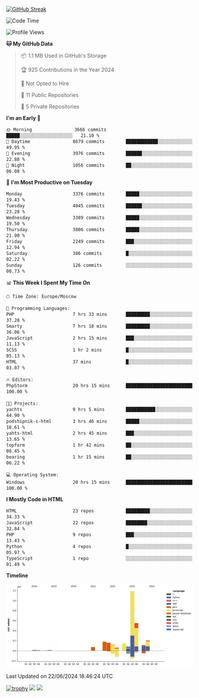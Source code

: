 [![GitHub Streak](https://github-readme-streak-stats.herokuapp.com/?user=yogik10)](https://git.io/streak-stats)
<!--START_SECTION:waka-->
![Code Time](http://img.shields.io/badge/Code%20Time-629%20hrs%2021%20mins-blue)

![Profile Views](http://img.shields.io/badge/Profile%20Views-0-blue)

**🐱 My GitHub Data** 

> 📦 1.1 MB Used in GitHub's Storage 
 > 
> 🏆 925 Contributions in the Year 2024
 > 
> 🚫 Not Opted to Hire
 > 
> 📜 11 Public Repositories 
 > 
> 🔑 5 Private Repositories 
 > 
**I'm an Early 🐤** 

```text
🌞 Morning                3666 commits        █████░░░░░░░░░░░░░░░░░░░░   21.10 % 
🌆 Daytime                8679 commits        ████████████░░░░░░░░░░░░░   49.95 % 
🌃 Evening                3976 commits        ██████░░░░░░░░░░░░░░░░░░░   22.88 % 
🌙 Night                  1056 commits        ██░░░░░░░░░░░░░░░░░░░░░░░   06.08 % 
```
📅 **I'm Most Productive on Tuesday** 

```text
Monday                   3376 commits        █████░░░░░░░░░░░░░░░░░░░░   19.43 % 
Tuesday                  4045 commits        ██████░░░░░░░░░░░░░░░░░░░   23.28 % 
Wednesday                3389 commits        █████░░░░░░░░░░░░░░░░░░░░   19.50 % 
Thursday                 3806 commits        █████░░░░░░░░░░░░░░░░░░░░   21.90 % 
Friday                   2249 commits        ███░░░░░░░░░░░░░░░░░░░░░░   12.94 % 
Saturday                 386 commits         █░░░░░░░░░░░░░░░░░░░░░░░░   02.22 % 
Sunday                   126 commits         ░░░░░░░░░░░░░░░░░░░░░░░░░   00.73 % 
```


📊 **This Week I Spent My Time On** 

```text
🕑︎ Time Zone: Europe/Moscow

💬 Programming Languages: 
PHP                      7 hrs 33 mins       █████████░░░░░░░░░░░░░░░░   37.28 % 
Smarty                   7 hrs 18 mins       █████████░░░░░░░░░░░░░░░░   36.06 % 
JavaScript               2 hrs 15 mins       ███░░░░░░░░░░░░░░░░░░░░░░   11.13 % 
SCSS                     1 hr 2 mins         █░░░░░░░░░░░░░░░░░░░░░░░░   05.13 % 
HTML                     37 mins             █░░░░░░░░░░░░░░░░░░░░░░░░   03.07 % 

🔥 Editors: 
PhpStorm                 20 hrs 15 mins      █████████████████████████   100.00 % 

🐱‍💻 Projects: 
yachts                   9 hrs 5 mins        ███████████░░░░░░░░░░░░░░   44.90 % 
podshipnik-s-html        3 hrs 46 mins       █████░░░░░░░░░░░░░░░░░░░░   18.61 % 
yahts-html               2 hrs 45 mins       ███░░░░░░░░░░░░░░░░░░░░░░   13.65 % 
topform                  1 hr 42 mins        ██░░░░░░░░░░░░░░░░░░░░░░░   08.45 % 
bearing                  1 hr 15 mins        ██░░░░░░░░░░░░░░░░░░░░░░░   06.22 % 

💻 Operating System: 
Windows                  20 hrs 15 mins      █████████████████████████   100.00 % 
```

**I Mostly Code in HTML** 

```text
HTML                     23 repos            █████████░░░░░░░░░░░░░░░░   34.33 % 
JavaScript               22 repos            ████████░░░░░░░░░░░░░░░░░   32.84 % 
PHP                      9 repos             ███░░░░░░░░░░░░░░░░░░░░░░   13.43 % 
Python                   4 repos             █░░░░░░░░░░░░░░░░░░░░░░░░   05.97 % 
TypeScript               1 repo              ░░░░░░░░░░░░░░░░░░░░░░░░░   01.49 % 
```



**Timeline**

![Lines of Code chart](https://raw.githubusercontent.com/Yogik10/Yogik10/main/assets/bar_graph.png)


 Last Updated on 22/06/2024 18:46:24 UTC
<!--END_SECTION:waka-->
[![trophy](https://github-profile-trophy.vercel.app/?username=yogik10)](https://github.com/ryo-ma/github-profile-trophy)
![](https://github-profile-summary-cards.vercel.app/api/cards/profile-details?username=yogik10&theme=solarized_dark)
![](https://github-profile-summary-cards.vercel.app/api/cards/most-commit-language?username=yogik10&theme=solarized_dark)


